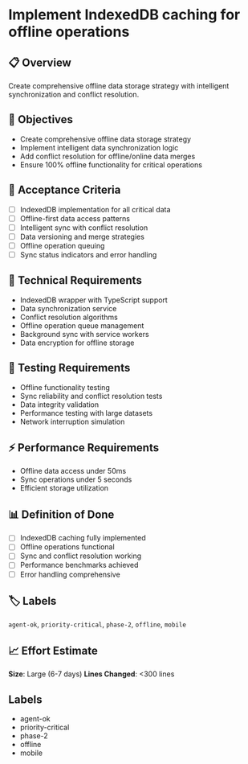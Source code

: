 # Implement IndexedDB caching for offline operations

## 📋 Overview
Create comprehensive offline data storage strategy with intelligent synchronization and conflict resolution.

## 🎯 Objectives
- Create comprehensive offline data storage strategy
- Implement intelligent data synchronization logic
- Add conflict resolution for offline/online data merges
- Ensure 100% offline functionality for critical operations

## 📝 Acceptance Criteria
- [ ] IndexedDB implementation for all critical data
- [ ] Offline-first data access patterns
- [ ] Intelligent sync with conflict resolution
- [ ] Data versioning and merge strategies
- [ ] Offline operation queuing
- [ ] Sync status indicators and error handling

## 🔧 Technical Requirements
- IndexedDB wrapper with TypeScript support
- Data synchronization service
- Conflict resolution algorithms
- Offline operation queue management
- Background sync with service workers
- Data encryption for offline storage

## 🧪 Testing Requirements
- Offline functionality testing
- Sync reliability and conflict resolution tests
- Data integrity validation
- Performance testing with large datasets
- Network interruption simulation

## ⚡ Performance Requirements
- Offline data access under 50ms
- Sync operations under 5 seconds
- Efficient storage utilization

## 📊 Definition of Done
- [ ] IndexedDB caching fully implemented
- [ ] Offline operations functional
- [ ] Sync and conflict resolution working
- [ ] Performance benchmarks achieved
- [ ] Error handling comprehensive

## 🏷️ Labels
`agent-ok`, `priority-critical`, `phase-2`, `offline`, `mobile`

## 📈 Effort Estimate
**Size**: Large (6-7 days)
**Lines Changed**: <300 lines

## Labels
- agent-ok
- priority-critical
- phase-2
- offline
- mobile

